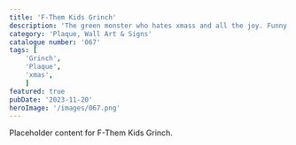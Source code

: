 ```yaml
---
title: 'F-Them Kids Grinch'
description: 'The green monster who hates xmass and all the joy. Funny xmass F-Them kids Grinch plaque'
category: 'Plaque, Wall Art & Signs'
catalogue number: '067'
tags: [
    'Grinch', 
    'Plaque', 
    'xmas',
    ]
featured: true
pubDate: '2023-11-20'
heroImage: '/images/067.png'
---
```

Placeholder content for F-Them Kids Grinch. 
